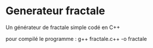 # Generateur fractale
Un générateur de fractale simple codé en C++

pour compilé le programme : g++ fractale.c++ -o fractale
